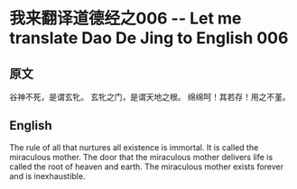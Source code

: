 # 我来翻译道德经之006 -- Let me translate Dao De Jing to English 006

## 原文

谷神不死，是谓玄牝。
玄牝之门，是谓天地之根。
绵绵呵！其若存！用之不堇。

## English

The rule of all that nurtures all existence is immortal. It is called the miraculous mother.
The door that the miraculous mother delivers life is called the root of heaven and earth.
The miraculous mother exists forever and is inexhaustible.
